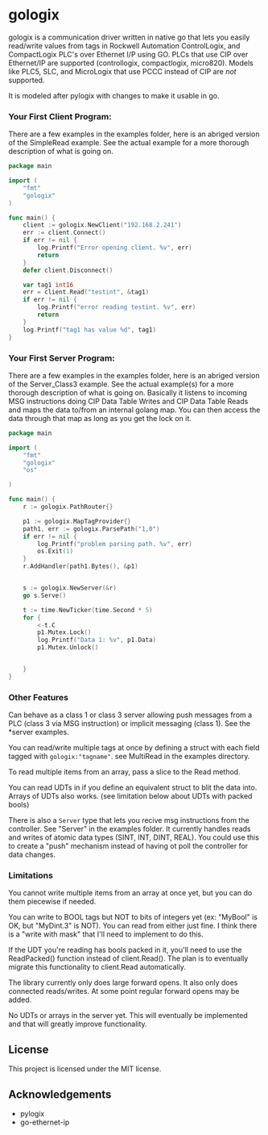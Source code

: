 # gologix

gologix is a communication driver written in native go that lets you easily read/write values from tags in Rockwell Automation ControlLogix, and CompactLogix PLC's over Ethernet I/P using GO.  PLCs that use CIP over Ethernet/IP are supported (controllogix, compactlogix, micro820).  Models like PLC5, SLC, and MicroLogix that use PCCC instead of CIP are *not* supported.

It is modeled after pylogix with changes to make it usable in go.

### Your First Client Program:

There are a few examples in the examples folder, here is an abriged version of the SimpleRead example.  See the actual example for a more thorough description of what is going on.

```go
package main

import (
	"fmt"
	"gologix"
)

func main() {
	client := gologix.NewClient("192.168.2.241")
	err := client.Connect()
	if err != nil {
		log.Printf("Error opening client. %v", err)
		return
	}
	defer client.Disconnect()

	var tag1 int16
	err = client.Read("testint", &tag1)
	if err != nil {
		log.Printf("error reading testint. %v", err)
        return
	}
	log.Printf("tag1 has value %d", tag1)
}

```

### Your First Server Program:

There are a few examples in the examples folder, here is an abriged version of the Server_Class3 example.  See the actual example(s) for a more thorough description of what is going on.  Basically it listens to incoming MSG instructions doing CIP Data Table Writes and CIP Data Table Reads and maps the data to/from an internal golang map.  You can then access the data through that map as long as you get the lock on it.

```go
package main

import (
	"fmt"
	"gologix"
	"os"

)

func main() {
	r := gologix.PathRouter{}

	p1 := gologix.MapTagProvider{}
	path1, err := gologix.ParsePath("1,0")
	if err != nil {
		log.Printf("problem parsing path. %v", err)
		os.Exit(1)
	}
	r.AddHandler(path1.Bytes(), &p1)


	s := gologix.NewServer(&r)
	go s.Serve()

	t := time.NewTicker(time.Second * 5)
	for {
		<-t.C
		p1.Mutex.Lock()
		log.Printf("Data 1: %v", p1.Data)
		p1.Mutex.Unlock()


	}
}

```


### Other Features

Can behave as a class 1 or class 3 server allowing push messages from a PLC (class 3 via MSG instruction) or implicit messaging (class 1).  See the *server examples.

You can read/write multiple tags at once by defining a struct with each field tagged with `gologix:"tagname"`.  see MultiRead in the examples directory.

To read multiple items from an array, pass a slice to the Read method.

You can read UDTs in if you define an equivalent struct to blit the data into. Arrays of UDTs also works. (see limitation below about UDTs with packed bools)


There is also a ```Server``` type that lets you recive msg instructions from the controller.  See "Server" in the examples folder.  It currently handles reads and writes of atomic data types (SINT, INT, DINT, REAL).  You could use this to create a "push" mechanism instead of having ot poll the controller for data changes.

### Limitations

You cannot write multiple items from an array at once yet, but you can do them piecewise if needed.

You can write to BOOL tags but NOT to bits of integers yet (ex: "MyBool" is OK, but "MyDint.3" is NOT).  You can read from either just fine.  I think there is a "write with mask" that I'll need to implement to do this.

If the UDT you're reading has bools packed in it, you'll need to use the ReadPacked() function instead of client.Read().  The plan is to eventually migrate this functionality to client.Read automatically.

The library currently only does large forward opens.  It also only does connected reads/writes.  At some point regular forward opens may be added.


No UDTs or arrays in the server yet.  This will eventually be implemented and that will greatly improve functionality.


## License

This project is licensed under the MIT license.

## Acknowledgements

* pylogix
* go-ethernet-ip
